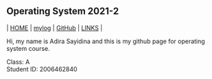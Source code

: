 ## Operating System 2021-2
| [HOME](https://adirasayidina.github.io/os212/) | [mylog](TXT/mylog.txt) | [GitHub](https://github.com/adirasayidina) | [LINKS](/links.md/) |

Hi, my name is Adira Sayidina and this is my github page for operating system course.

Class: A <br>
Student ID: 2006462840

